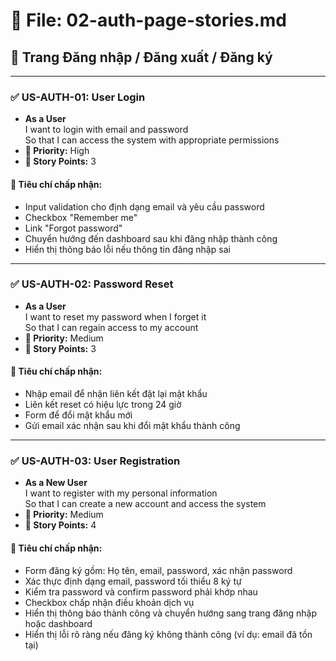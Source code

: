 # 📁 File: 02-auth-page-stories.md

## 🔐 Trang Đăng nhập / Đăng xuất / Đăng ký

---

### ✅ US-AUTH-01: User Login

- **As a User**  
  I want to login with email and password  
  So that I can access the system with appropriate permissions  
- **🎯 Priority:** High  
- **🧮 Story Points:** 3  

#### 🎯 Tiêu chí chấp nhận:

- Input validation cho định dạng email và yêu cầu password  
- Checkbox "Remember me"  
- Link "Forgot password"  
- Chuyển hướng đến dashboard sau khi đăng nhập thành công  
- Hiển thị thông báo lỗi nếu thông tin đăng nhập sai

---

### ✅ US-AUTH-02: Password Reset

- **As a User**  
  I want to reset my password when I forget it  
  So that I can regain access to my account  
- **🎯 Priority:** Medium  
- **🧮 Story Points:** 3  

#### 🎯 Tiêu chí chấp nhận:
- Nhập email để nhận liên kết đặt lại mật khẩu  
- Liên kết reset có hiệu lực trong 24 giờ  
- Form để đổi mật khẩu mới  
- Gửi email xác nhận sau khi đổi mật khẩu thành công

---

### ✅ US-AUTH-03: User Registration

- **As a New User**  
  I want to register with my personal information  
  So that I can create a new account and access the system  
- **🎯 Priority:** Medium  
- **🧮 Story Points:** 4  

#### 🎯 Tiêu chí chấp nhận:

- Form đăng ký gồm: Họ tên, email, password, xác nhận password  
- Xác thực định dạng email, password tối thiểu 8 ký tự  
- Kiểm tra password và confirm password phải khớp nhau  
- Checkbox chấp nhận điều khoản dịch vụ  
- Hiển thị thông báo thành công và chuyển hướng sang trang đăng nhập hoặc dashboard  
- Hiển thị lỗi rõ ràng nếu đăng ký không thành công (ví dụ: email đã tồn tại)
